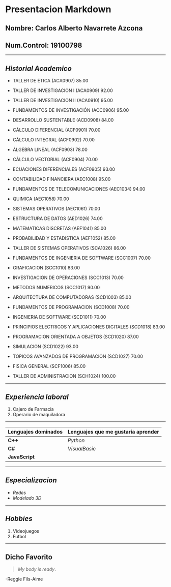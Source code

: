 # **Presentacion Markdown**

## Nombre: Carlos Alberto Navarrete Azcona

## Num.Control: 19100798

________________________________________

## ***Historial Academico***

+ TALLER DE ÉTICA (ACA0907)   85.00

+ TALLER DE INVESTIGACION I (ACA0909)   92.00

+ TALLER DE INVESTIGACION II (ACA0910)   95.00

+ FUNDAMENTOS DE INVESTIGACIÓN (ACC0906)   95.00

+ DESARROLLO SUSTENTABLE (ACD0908) 84.00

+ CÁLCULO DIFERENCIAL (ACF0901) 70.00

+ CÁLCULO INTEGRAL (ACF0902) 70.00

+ ÁLGEBRA LINEAL (ACF0903) 78.00

+ CÁLCULO VECTORIAL (ACF0904) 70.00

+ ECUACIONES DIFERENCIALES (ACF0905) 93.00

+ CONTABILIDAD FINANCIERA (AEC1008) 95.00

+ FUNDAMENTOS DE TELECOMUNICACIONES (AEC1034) 94.00

+ QUIMICA (AEC1058) 70.00

+ SISTEMAS OPERATIVOS (AEC1061) 70.00

+ ESTRUCTURA DE DATOS (AED1026) 74.00

+ MATEMATICAS DISCRETAS (AEF1041) 85.00

+ PROBABILIDAD Y ESTADISTICA (AEF1052) 85.00

+ TALLER DE SISTEMAS OPERATIVOS (SCA1026) 86.00

+ FUNDAMENTOS DE INGENIERIA DE SOFTWARE (SCC1007) 70.00

+ GRAFICACION (SCC1010) 83.00

+ INVESTIGACION DE OPERACIONES (SCC1013) 70.00

+ METODOS NUMERICOS (SCC1017) 90.00

+ ARQUITECTURA DE COMPUTADORAS (SCD1003) 85.00

+ FUNDAMENTOS DE PROGRAMACION (SCD1008) 70.00

+ INGENIERIA DE SOFTWARE (SCD1011) 70.00

+ PRINCIPIOS ELECTRICOS Y APLICACIONES DIGITALES (SCD1018) 83.00

+ PROGRAMACION ORIENTADA A OBJETOS (SCD1020) 87.00
+ SIMULACION (SCD1022) 93.00

+ TOPICOS AVANZADOS DE PROGRAMACION (SCD1027) 70.00

+ FISICA GENERAL (SCF1006) 85.00

+ TALLER DE ADMINISTRACION (SCH1024) 100.00

________________________________________

## ***Experiencia laboral***

1. Cajero de Farmacia
2. Operario de maquiladora

________________________________________

|**Lenguajes dominados** | **Lenguajes que me gustaria aprender**|
|----------------------|-------------------------------------|
|**C++** | *Python*|
|**C#**  | *VisualBasic*|
|**JavaScript** |         |
________________________________________

## ***Especializacion***

+ *Redes*
+ *Modelado 3D*

________________________________________

## ***Hobbies***

1. Videojuegos
2. Futbol

________________________________________

## **Dicho Favorito**

> *My body is ready*.

-Reggie Fils-Aime
